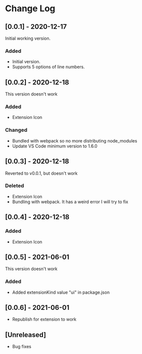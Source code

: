 # Change Log

## [0.0.1] - 2020-12-17
Initial working version.
### Added
- Initial version.
- Supports 5 options of line numbers.

## [0.0.2] - 2020-12-18
This version doesn't work
### Added
- Extension Icon
### Changed
- Bundled with webpack so no more distributing node_modules
- Update VS Code minimum version to 1.6.0

## [0.0.3] - 2020-12-18
Reverted to v0.0.1, but doesn't work
### Deleted
- Extension Icon
- Bundling with webpack. It has a weird error I will try to fix

## [0.0.4] - 2020-12-18
### Added
- Extension Icon

## [0.0.5] - 2021-06-01
This version doesn't work
### Added
- Added extensionKind value "ui" in package.json

## [0.0.6] - 2021-06-01
- Republish for extension to work

## [Unreleased]
- Bug fixes